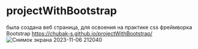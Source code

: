 # projectWithBootstrap
была создана веб страница, для освоения на практике css фреймворка Bootstrap
 https://chubak-s.github.io/projectWithBootstrap/
 ![Снимок экрана 2023-11-06 212040](https://github.com/Chubak-s/projectWithBootstrap/assets/112934217/10d5295d-11ea-4909-9a9f-5b870d65be3a)
